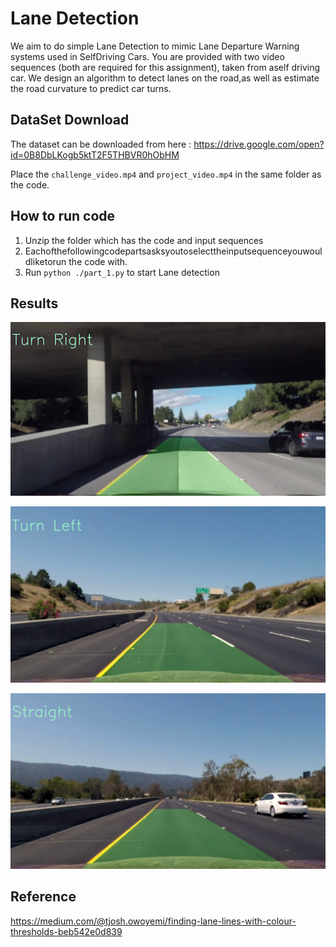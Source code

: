 # Lane Detection
We aim to do simple Lane Detection to mimic Lane Departure Warning systems used in SelfDriving Cars.  You are provided with two video sequences (both are required for this assignment), taken from aself driving car. We design an algorithm to detect lanes on the road,as well as estimate the road curvature to predict car turns.

## DataSet Download
The dataset can be downloaded from here : 
https://drive.google.com/open?id=0B8DbLKogb5ktT2F5THBVR0hObHM

Place the `challenge_video.mp4` and `project_video.mp4` in the same folder as the code.

## How to run code
1. Unzip the folder which has the code and input sequences
2. Eachofthefollowingcodepartsasksyoutoselecttheinputsequenceyouwouldliketorun the code with.
3. Run `python ./part_1.py` to start Lane detection

## Results

  <p align="center">
  <img src="https://github.com/ramaprashanth/perception-for-autonomous-robots/blob/master/Lane%20Detection/result_1.png">
  </p>

  <p align="center">
  <img src="https://github.com/ramaprashanth/perception-for-autonomous-robots/blob/master/Lane%20Detection/result_2.png">
  </p>

  <p align="center">
  <img src="https://github.com/ramaprashanth/perception-for-autonomous-robots/blob/master/Lane%20Detection/result_3.png">
  </p>

## Reference
https://medium.com/@tjosh.owoyemi/finding-lane-lines-with-colour-thresholds-beb542e0d839
